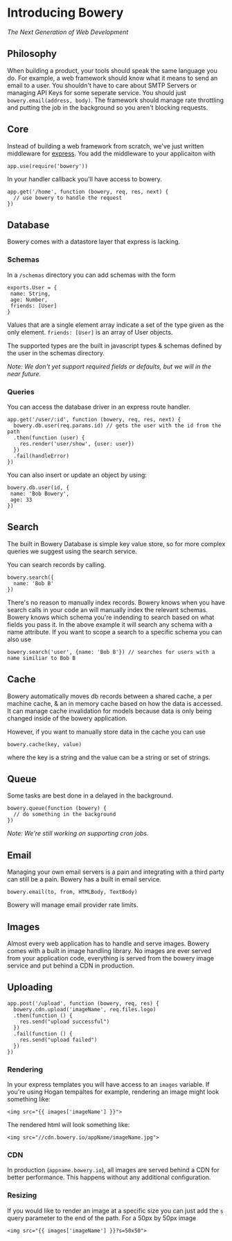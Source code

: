 # Introducing Bowery
_The Next Generation of Web Development_

## Philosophy
When building a product, your tools should speak the same language you do. For example, a web framework should know what it means to send an email to a user. You shouldn't have to care about SMTP Servers or managing API Keys for some seperate service. You should just `bowery.email(address, body)`. The framework should manage rate throttling and putting the job in the background so you aren't blocking requests.

## Core
Instead of building a web framework from scratch, we've just written middleware for [express](http://expressjs.com). You add the middleware to your applicaiton with

```
app.use(require('bowery'))
```

In your handler callback you'll have access to bowery.

```
app.get('/home', function (bowery, req, res, next) {
  // use bowery to handle the request
})
```

## Database
Bowery comes with a datastore layer that express is lacking.

### Schemas
In a `/schemas` directory you can add schemas with the form

```
exports.User = {
 name: String,
 age: Number,
 friends: [User]
}
```

Values that are a single element array indicate a set of the type given as the only element. `friends: [User]` is an array of User objects.

The supported types are the built in javascript types & schemas defined by the user in the schemas directory.

_Note: We don't yet support required fields or defaults, but we will in the near future._

### Queries
You can access the database driver in an express route handler.

```
app.get('/user/:id', function (bowery, req, res, next) {
  bowery.db.user(req.params.id) // gets the user with the id from the path
  .then(function (user) {
    res.render('user/show', {user: user})
  })
  .fail(handleError)
})
```

You can also insert or update an object by using:

```
bowery.db.user(id, {
 name: 'Bob Bowery',
 age: 33
})
```

## Search
The built in Bowery Database is simple key value store, so for more complex queries we suggest using the search service.

You can search records by calling.

```
bowery.search({
  name: 'Bob B'
})
```

There's no reason to manually index records. Bowery knows when you have search calls in your code an will manually index the relevant schemas. Bowery knows which schema you're indending to search based on what fields you pass it. In the above example it will search any schema with a name attribute. If you want to scope a search to a specific schema you can also use

```
bowery.search('user', {name: 'Bob B'}) // searches for users with a name similiar to Bob B
```

## Cache
Bowery automatically moves db records between a shared cache, a per machine cache, & an in memory cache based on how the data is accessed. It can manage cache invalidation for models because data is only being changed inside of the bowery application.

However, if you want to manually store data in the cache you can use

```
bowery.cache(key, value)
```
where the key is a string and the value can be a string or set of strings.

## Queue
Some tasks are best done in a delayed in the background.

```
bowery.queue(function (bowery) {
  // do something in the background
})
```

_Note: We're still working on supporting cron jobs._

## Email
Managing your own email servers is a pain and integrating with a third party can still be a pain. Bowery has a built in email service.

```
bowery.email(to, from, HTMLBody, TextBody)
```
Bowery will manage email provider rate limits.

## Images
Almost every web application has to handle and serve images. Bowery comes with a built in image handling library. No images are ever served from your application code, everything is served from the bowery image service and put behind a CDN in production.

## Uploading

```
app.post('/upload', function (bowery, req, res) {
  bowery.cdn.upload('imageName', req.files.logo)
  .then(function () {
    res.send("upload successful")
  })
  .fail(function () {
    res.send("upload failed")
  })
})
```

### Rendering
In your express templates you will have access to an `images` variable. If you're using Hogan tempaltes for example, rendering an image might look something like:

```
<img src="{{ images['imageName'] }}">
```

The rendered html will look something like:

```
<img src="//cdn.bowery.io/appName/imageName.jpg">
```

### CDN
In production (`appname.bowery.io`), all images are served behind a CDN for better performance. This happens without any additional configuration.

### Resizing
If you would like to render an image at a specific size you can just add the `s` query parameter to the end of the path. For a 50px by 50px image

```
<img src="{{ images['imageName'] }}?s=50x50">
```
